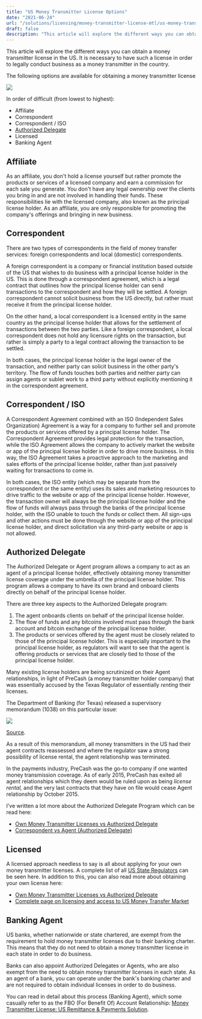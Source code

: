 ```yaml
---
title: "US Money Transmitter License Options"
date: "2021-06-24"
url: "/solutions/licensing/money-transmitter-license-mtl/us-money-transmitter-license-options/"
draft: false
description: "This article will explore the different ways you can obtain a money transmitter license in the US. It is necessary to have such a license in order to..."
---
```


This article will explore the different ways you can obtain a money transmitter license in the US. It is necessary to have such a license in order to legally conduct business as a money transmitter in the country. 

The following options are available for obtaining a money transmitter license

![](https://faisalkhan.com/wp-content/uploads/2021/07/US-Money-Transmitter-License-Law.png)

In order of difficult (from lowest to highest):

  * Affiliate
  * Correspondent
  * Correspondent / ISO
  * [Authorized Delegate](https://faisalkhan.com/solutions/licensing/authorized-delegate-ad/)
  * Licensed
  * Banking Agent

## Affiliate

As an affiliate, you don't hold a license yourself but rather promote the products or services of a licensed company and earn a commission for each sale you generate. You don't have any legal ownership over the clients you bring in and are not involved in handling their funds. These responsibilities lie with the licensed company, also known as the principal license holder. As an affiliate, you are only responsible for promoting the company's offerings and bringing in new business.

## Correspondent

There are two types of correspondents in the field of money transfer services: foreign correspondents and local (domestic) correspondents.

A foreign correspondent is a company or financial institution based outside of the US that wishes to do business with a principal license holder in the US. This is done through a correspondent agreement, which is a legal contract that outlines how the principal license holder can send transactions to the correspondent and how they will be settled. A foreign correspondent cannot solicit business from the US directly, but rather must receive it from the principal license holder.

On the other hand, a local correspondent is a licensed entity in the same country as the principal license holder that allows for the settlement of transactions between the two parties. Like a foreign correspondent, a local correspondent does not hold any licensure rights on the transaction, but rather is simply a party to a legal contract allowing the transaction to be settled.

In both cases, the principal license holder is the legal owner of the transaction, and neither party can solicit business in the other party's territory. The flow of funds touches both parties and neither party can assign agents or sublet work to a third party without explicitly mentioning it in the correspondent agreement.

## Correspondent / ISO

A Correspondent Agreement combined with an ISO (Independent Sales Organization) Agreement is a way for a company to further sell and promote the products or services offered by a principal license holder. The Correspondent Agreement provides legal protection for the transaction, while the ISO Agreement allows the company to actively market the website or app of the principal license holder in order to drive more business. In this way, the ISO Agreement takes a proactive approach to the marketing and sales efforts of the principal license holder, rather than just passively waiting for transactions to come in.

In both cases, the ISO entity (which may be separate from the correspondent or the same entity) uses its sales and marketing resources to drive traffic to the website or app of the principal license holder. However, the transaction owner will always be the principal license holder and the flow of funds will always pass through the banks of the principal license holder, with the ISO unable to touch the funds or collect them. All sign-ups and other actions must be done through the website or app of the principal license holder, and direct solicitation via any third-party website or app is not allowed.

## Authorized Delegate

The Authorized Delegate or Agent program allows a company to act as an agent of a principal license holder, effectively obtaining money transmitter license coverage under the umbrella of the principal license holder. This program allows a company to have its own brand and onboard clients directly on behalf of the principal license holder.

There are three key aspects to the Authorized Delegate program:

  1. The agent onboards clients on behalf of the principal license holder.
  2. The flow of funds and any bitcoins involved must pass through the bank account and bitcoin exchange of the principal license holder.
  3. The products or services offered by the agent must be closely related to those of the principal license holder. This is especially important to the principal license holder, as regulators will want to see that the agent is offering products or services that are closely tied to those of the principal license holder.

Many existing license holders are being scrutinized on their Agent relationships, in light of PreCash (a money transmitter holder company) that was essentially accused by the Texas Regulator of essentially _renting_ their licenses.

The Department of Banking (for Texas) released a supervisory memorandum (1038) on this particular issue:

![](https://faisalkhan.com/wp-content/uploads/2021/07/Texas-Department-of-Banking-SUPERVISORY-MEMORANDUM-1038.png)

[Source](http://www.dob.texas.gov/public/uploads/files/Laws-Regulations/New-Actions/sm1038.pdf).

As a result of this memorandum, all money transmitters in the US had their agent contracts reassessed and where the regulator saw a strong possibility of license rental, the agent relationship was terminated.

In the payments industry, PreCash was the go-to company if one wanted money transmission coverage. As of early 2015, PreCash has exited all agent relationships which they deem would be ruled upon as being _license rental,_ and the very last contracts that they have on file would cease Agent relationship by October 2015.

I’ve written a lot more about the Authorized Delegate Program which can be read here:

  * [Own Money Transmitter Licenses vs Authorized Delegate](https://faisalkhan.com/solutions/licensing-regulatory-coverage/us-money-transmitter-license/own-money-transmitter-licenses-vs-authorized-delegate/)
  * [Correspondent vs Agent (Authorized Delegate)](https://faisalkhan.com/solutions/licensing-regulatory-coverage/us-money-transmitter-license/correspondent-vs-agent-authorized-delegate/)

## Licensed

A licensed approach needless to say is all about applying for your own money transmitter licenses. A complete list of all [US State Regulators](https://faisalkhan.com/solutions/licensing-regulatory-coverage/us-money-transmitter-license/interactive-map-us-state-financial-regulators/) can be seen here. In addition to this, you can also read more about obtaining your own license here:

  * [Own Money Transmitter Licenses vs Authorized Delegate](https://faisalkhan.com/solutions/licensing-regulatory-coverage/us-money-transmitter-license/own-money-transmitter-licenses-vs-authorized-delegate/)
  * [Complete page on licensing and access to US Money Transfer Market](https://faisalkhan.com/solutions/licensing-regulatory-coverage/us-money-transmitter-license/)

## Banking Agent

US banks, whether nationwide or state chartered, are exempt from the requirement to hold money transmitter licenses due to their banking charter. This means that they do not need to obtain a money transmitter license in each state in order to do business. 

Banks can also appoint Authorized Delegates or Agents, who are also exempt from the need to obtain money transmitter licenses in each state. As an agent of a bank, you can operate under the bank's banking charter and are not required to obtain individual licenses in order to do business.

You can read in detail about this process (Banking Agent), which some casually refer to as the FBO (For Benefit Of) Account Relationship: [Money Transmitter License: US Remittance & Payments Solution](https://faisalkhan.com/solutions/licensing-regulatory-coverage/us-money-transmitter-license/money-transmitter-license-us-remittance-payments-solution/).